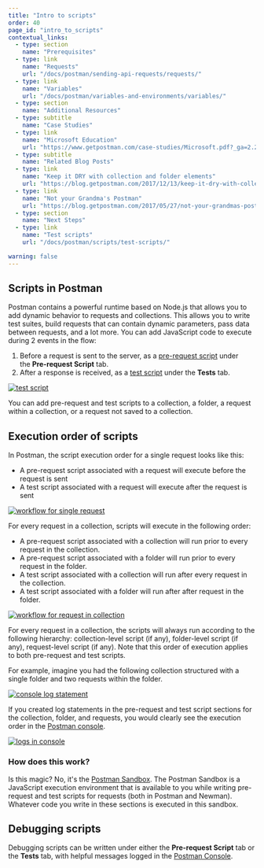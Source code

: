 ```yaml
---
title: "Intro to scripts"
order: 40
page_id: "intro_to_scripts"
contextual_links:
  - type: section
    name: "Prerequisites"
  - type: link
    name: "Requests"
    url: "/docs/postman/sending-api-requests/requests/"
  - type: link
    name: "Variables"
    url: "/docs/postman/variables-and-environments/variables/"
  - type: section
    name: "Additional Resources"
  - type: subtitle
    name: "Case Studies"
  - type: link
    name: "Microsoft Education"
    url: "https://www.getpostman.com/case-studies/Microsoft.pdf?_ga=2.224602204.754547870.1571851340-1454169035.1570491567"
  - type: subtitle
    name: "Related Blog Posts"
  - type: link
    name: "Keep it DRY with collection and folder elements"
    url: "https://blog.getpostman.com/2017/12/13/keep-it-dry-with-collection-and-folder-elements/?_ga=2.191580268.754547870.1571851340-1454169035.1570491567"
  - type: link
    name: "Not your Grandma's Postman"
    url: "https://blog.getpostman.com/2017/05/27/not-your-grandmas-postman/?_ga=2.191580268.754547870.1571851340-1454169035.1570491567"
  - type: section
    name: "Next Steps"
  - type: link
    name: "Test scripts"
    url: "/docs/postman/scripts/test-scripts/"

warning: false
---
```


## Scripts in Postman

Postman contains a powerful runtime based on Node.js that allows you to add dynamic behavior to requests and collections. This allows you to write test suites, build requests that can contain dynamic parameters, pass data between requests, and a lot more. You can add JavaScript code to execute during 2 events in the flow:

  1. Before a request is sent to the server, as a [pre-request script](/docs/postman/scripts/pre-request-scripts/) under the **Pre-request Script** tab.
  1. After a response is received, as a [test script](/docs/postman/scripts/test-scripts/) under the **Tests** tab.

[![test script](https://assets.postman.com/postman-docs/Test_script1.png)](https://assets.postman.com/postman-docs/WS-randomScripts2.png)

You can add pre-request and test scripts to a collection, a folder, a request within a collection, or a request not saved to a collection.

## Execution order of scripts

In Postman, the script execution order for a single request looks like this:

* A pre-request script associated with a request will execute before the request is sent
* A test script associated with a request will execute after the request is sent

[![workflow for single request](https://assets.postman.com/postman-docs/req-resp.png)](https://assets.postman.com/postman-docs/req-resp.png)

For every request in a collection, scripts will execute in the following order:

* A pre-request script associated with a collection will run prior to every request in the collection.
* A pre-request script associated with a folder will run prior to every request in the folder.
* A test script associated with a collection will run after every request in the collection.
* A test script associated with a folder will run after after request in the folder.

[![workflow for request in collection](https://assets.postman.com/postman-docs/execOrder.png)](https://assets.postman.com/postman-docs/execOrder.png)

For every request in a collection, the scripts will always run according to the following hierarchy: collection-level script (if any), folder-level script (if any), request-level script (if any). Note that this order of execution applies to both pre-request and test scripts.

For example, imagine you had the following collection structured with a single folder and two requests within the folder.

[![console log statement](https://assets.postman.com/postman-docs/Test_script2.png)](https://assets.postman.com/postman-docs/WS-console-log-statement.png)

If you created log statements in the pre-request and test script sections for the collection, folder, and requests, you would clearly see the execution order in the [Postman console](/docs/postman/sending-api-requests/debugging-and-logs/#network-calls-with-postman-console).

[![logs in console](https://assets.postman.com/postman-docs/logs-in-console.png)](https://assets.postman.com/postman-docs/logs-in-console.png)

### How does this work?

Is this magic? No, it's the [Postman Sandbox](/docs/postman/scripts/postman-sandbox/). The Postman Sandbox is a JavaScript execution environment that is available to you while writing pre-request and test scripts for requests (both in Postman and Newman). Whatever code you write in these sections is executed in this sandbox.  

## Debugging scripts

Debugging scripts can be written under either the **Pre-request Script** tab or the **Tests** tab, with helpful messages logged in the [Postman Console](/docs/postman/sending-api-requests/debugging-and-logs/).
